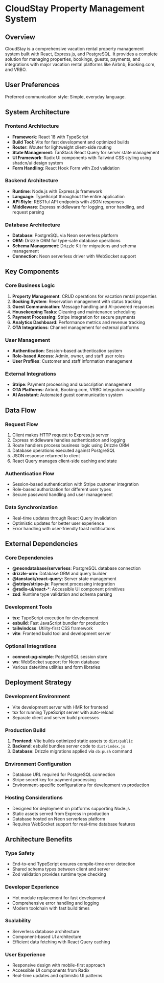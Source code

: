 # CloudStay Property Management System

## Overview

CloudStay is a comprehensive vacation rental property management system built with React, Express.js, and PostgreSQL. It provides a complete solution for managing properties, bookings, guests, payments, and integrations with major vacation rental platforms like Airbnb, Booking.com, and VRBO.

## User Preferences

Preferred communication style: Simple, everyday language.

## System Architecture

### Frontend Architecture
- **Framework**: React 18 with TypeScript
- **Build Tool**: Vite for fast development and optimized builds
- **Router**: Wouter for lightweight client-side routing
- **State Management**: TanStack React Query for server state management
- **UI Framework**: Radix UI components with Tailwind CSS styling using shadcn/ui design system
- **Form Handling**: React Hook Form with Zod validation

### Backend Architecture
- **Runtime**: Node.js with Express.js framework
- **Language**: TypeScript throughout the entire application
- **API Style**: RESTful API endpoints with JSON responses
- **Middleware**: Express middleware for logging, error handling, and request parsing

### Database Architecture
- **Database**: PostgreSQL via Neon serverless platform
- **ORM**: Drizzle ORM for type-safe database operations
- **Schema Management**: Drizzle Kit for migrations and schema management
- **Connection**: Neon serverless driver with WebSocket support

## Key Components

### Core Business Logic
1. **Property Management**: CRUD operations for vacation rental properties
2. **Booking System**: Reservation management with status tracking
3. **Guest Communication**: Message handling and AI-powered responses
4. **Housekeeping Tasks**: Cleaning and maintenance scheduling
5. **Payment Processing**: Stripe integration for secure payments
6. **Analytics Dashboard**: Performance metrics and revenue tracking
7. **OTA Integrations**: Channel management for external platforms

### User Management
- **Authentication**: Session-based authentication system
- **Role-based Access**: Admin, owner, and staff user roles
- **User Profiles**: Customer and staff information management

### External Integrations
- **Stripe**: Payment processing and subscription management
- **OTA Platforms**: Airbnb, Booking.com, VRBO integration capability
- **AI Assistant**: Automated guest communication system

## Data Flow

### Request Flow
1. Client makes HTTP request to Express.js server
2. Express middleware handles authentication and logging
3. Route handlers process business logic using Drizzle ORM
4. Database operations executed against PostgreSQL
5. JSON response returned to client
6. React Query manages client-side caching and state

### Authentication Flow
- Session-based authentication with Stripe customer integration
- Role-based authorization for different user types
- Secure password handling and user management

### Data Synchronization
- Real-time updates through React Query invalidation
- Optimistic updates for better user experience
- Error handling with user-friendly toast notifications

## External Dependencies

### Core Dependencies
- **@neondatabase/serverless**: PostgreSQL database connection
- **drizzle-orm**: Database ORM and query builder
- **@tanstack/react-query**: Server state management
- **@stripe/stripe-js**: Payment processing integration
- **@radix-ui/react-***: Accessible UI component primitives
- **zod**: Runtime type validation and schema parsing

### Development Tools
- **tsx**: TypeScript execution for development
- **esbuild**: Fast JavaScript bundler for production
- **tailwindcss**: Utility-first CSS framework
- **vite**: Frontend build tool and development server

### Optional Integrations
- **connect-pg-simple**: PostgreSQL session store
- **ws**: WebSocket support for Neon database
- Various date/time utilities and form libraries

## Deployment Strategy

### Development Environment
- Vite development server with HMR for frontend
- tsx for running TypeScript server with auto-reload
- Separate client and server build processes

### Production Build
1. **Frontend**: Vite builds optimized static assets to `dist/public`
2. **Backend**: esbuild bundles server code to `dist/index.js`
3. **Database**: Drizzle migrations applied via `db:push` command

### Environment Configuration
- Database URL required for PostgreSQL connection
- Stripe secret key for payment processing
- Environment-specific configurations for development vs production

### Hosting Considerations
- Designed for deployment on platforms supporting Node.js
- Static assets served from Express in production
- Database hosted on Neon serverless platform
- Requires WebSocket support for real-time database features

## Architecture Benefits

### Type Safety
- End-to-end TypeScript ensures compile-time error detection
- Shared schema types between client and server
- Zod validation provides runtime type checking

### Developer Experience
- Hot module replacement for fast development
- Comprehensive error handling and logging
- Modern toolchain with fast build times

### Scalability
- Serverless database architecture
- Component-based UI architecture
- Efficient data fetching with React Query caching

### User Experience
- Responsive design with mobile-first approach
- Accessible UI components from Radix
- Real-time updates and optimistic UI patterns